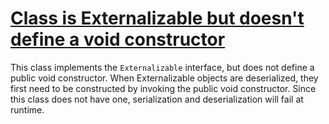 # [Class is Externalizable but doesn't define a void constructor](https://spotbugs.readthedocs.io/en/latest/bugDescriptions.html#SE_NO_SUITABLE_CONSTRUCTOR_FOR_EXTERNALIZATION)

 This class implements the `Externalizable` interface, but does
  not define a public void constructor. When Externalizable objects are deserialized,
   they first need to be constructed by invoking the public void
   constructor. Since this class does not have one,
   serialization and deserialization will fail at runtime.